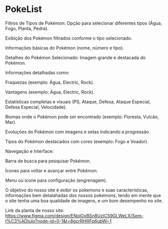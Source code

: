 # PokeList

Filtros de Tipos de Pokémon:
Opção para selecionar diferentes tipos (Água, Fogo, Planta, Pedra).

Exibição dos Pokémon filtrados conforme o tipo selecionado.

Informações básicas do Pokémon (nome, número e tipo).

Detalhes do Pokémon Selecionado:
Imagem grande e destacada do Pokémon.

Informações detalhadas como:

Fraquezas (exemplo: Água, Electric, Rock).

Vantagens (exemplo: Água, Electric, Rock).

Estatísticas completas e visuais (PS, Ataque, Defesa, Ataque Especial, Defesa Especial, Velocidade).

Biomas onde o Pokémon pode ser encontrado (exemplo: Floresta, Vulcão, Mar).

Evoluções do Pokémon com imagens e setas indicando a progressão.

Tipos do Pokémon destacados com cores (exemplo: Fogo e Voador).

Navegação e Interface:

Barra de busca para pesquisar Pokémon.

Ícones para voltar e avançar entre Pokémon.

Menu ou ícone para configuração (engrenagem).

O objetivo do nosso site é exibir os pokemons e suas características, informações bem detalahadas dos nossos pokemons, tendo em mente que o site tenha uma boa qualidade de imagens, e um bom desempenho no site.

Link da planta de nosso site: https://www.figma.com/design/ENolOxBSn8UzIC59GLWeLX/Sem-t%C3%ADtulo?node-id=0-1&t=8gcrRHllIFp6ubWj-1
